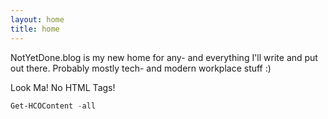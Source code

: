 ```yaml
---
layout: home
title: home
---
```


NotYetDone.blog is my new home for any- and everything I'll write and put out there. Probably mostly tech- and modern workplace stuff :)

Look Ma! No HTML Tags! 

```powershell
Get-HCOContent -all
```


